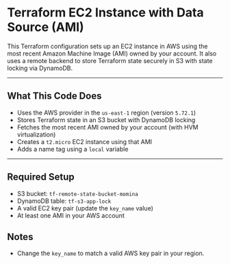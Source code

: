 # Terraform EC2 Instance with Data Source (AMI)

This Terraform configuration sets up an EC2 instance in AWS using the most recent Amazon Machine Image (AMI) owned by your account. It also uses a remote backend to store Terraform state securely in S3 with state locking via DynamoDB.

---

## What This Code Does

- Uses the AWS provider in the `us-east-1` region (version `5.72.1`)
- Stores Terraform state in an S3 bucket with DynamoDB locking
- Fetches the most recent AMI owned by your account (with HVM virtualization)
- Creates a `t2.micro` EC2 instance using that AMI
- Adds a name tag using a `local` variable

---

## Required Setup

- S3 bucket: `tf-remote-state-bucket-momina`
- DynamoDB table: `tf-s3-app-lock`
- A valid EC2 key pair (update the `key_name` value)
- At least one AMI in your AWS account

## Notes

- Change the `key_name` to match a valid AWS key pair in your region.